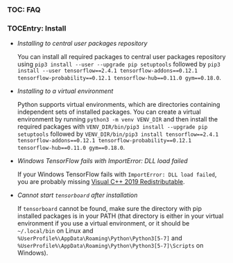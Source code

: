 ### TOC: FAQ

### TOCEntry: Install

- _Installing to central user packages repository_

  You can install all required packages to central user packages repository using
  `pip3 install --user --upgrade pip setuptools` followed by
  `pip3 install --user tensorflow==2.4.1 tensorflow-addons==0.12.1 tensorflow-probability==0.12.1 tensorflow-hub==0.11.0 gym==0.18.0`.

- _Installing to a virtual environment_

  Python supports virtual environments, which are directories containing
  independent sets of installed packages. You can create a virtual environment
  by running `python3 -m venv VENV_DIR` and then install the required packages with
  `VENV_DIR/bin/pip3 install --upgrade pip setuptools` followed by
  `VENV_DIR/bin/pip3 install tensorflow==2.4.1 tensorflow-addons==0.12.1 tensorflow-probability==0.12.1 tensorflow-hub==0.11.0 gym==0.18.0`.

- _Windows TensorFlow fails with ImportError: DLL load failed_

  If your Windows TensorFlow fails with `ImportError: DLL load failed`,
  you are probably missing
  [Visual C++ 2019 Redistributable](https://aka.ms/vs/16/release/vc_redist.x64.exe).

- _Cannot start `tensorboard` after installation_

  If `tensorboard` cannot be found, make sure the directory with pip installed
  packages is in your PATH (that directory is either in your virtual environment
  if you use a virtual environment, or it should be `~/.local/bin` on Linux
  and `%UserProfile%\AppData\Roaming\Python\Python3[5-7]` and
  `%UserProfile%\AppData\Roaming\Python\Python3[5-7]\Scripts` on Windows).
